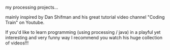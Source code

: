 my processing projects...

mainly inspired by Dan Shifman and his great tutorial video channel "Coding Train" on Youtube.

If you'd like to learn programming (using processing / java) in a playful yet interesting and very funny way I recommend you watch his huge collection of videos!!!
